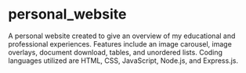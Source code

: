 # personal_website

A personal website created to give an overview of my educational and professional experiences. Features include an image carousel, image overlays, document download, tables, and unordered lists. Coding languages utilized are HTML, CSS, JavaScript, Node.js, and Express.js.
